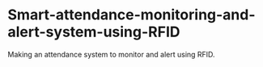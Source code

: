 # Smart-attendance-monitoring-and-alert-system-using-RFID
Making an attendance system to monitor and alert using RFID.
